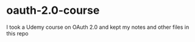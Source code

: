 # oauth-2.0-course
I took a Udemy course on OAuth 2.0 and kept my notes and other files in this repo
